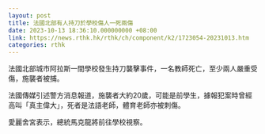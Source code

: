 ```yaml
---
layout: post
title: 法國北部有人持刀於學校傷人一死兩傷
date: 2023-10-13 18:36:10.000000000 +08:00
link: https://news.rthk.hk/rthk/ch/component/k2/1723054-20231013.htm
categories: rthk
---
```


法國北部城市阿拉斯一間學校發生持刀襲擊事件，一名教師死亡，至少兩人嚴重受傷，施襲者被捕。

法國傳媒引述警方消息報道，施襲者大約20歲，可能是前學生，據報犯案時曾經高叫「真主偉大」，死者是法語老師，體育老師亦被刺傷。

愛麗舍宮表示，總統馬克龍將前往學校視察。
